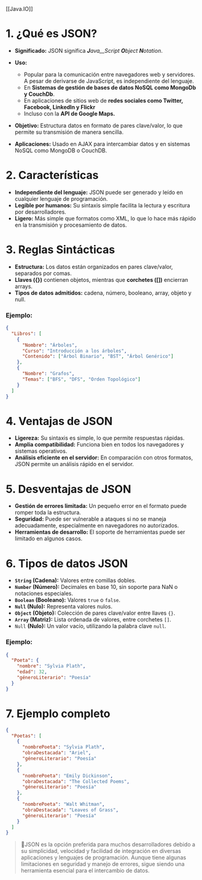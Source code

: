 [[Java.IO]]
# 1. ¿Qué es JSON?

- **Significado:** JSON significa _**J**ava__S_*cript **O**bject **N**otation*.
    
- **Uso:**
    
    - Popular para la comunicación entre navegadores web y servidores. A pesar de derivarse de JavaScript, es independiente del lenguaje.
    - En **Sistemas de gestión de bases de datos NoSQL como MongoDb y CouchDb**.
    - En aplicaciones de sitios web de **redes sociales como Twitter, Facebook, LinkedIn y Flickr**
    - Incluso con la **API de Google Maps.**
- **Objetivo:** Estructura datos en formato de pares clave/valor, lo que permite su transmisión de manera sencilla.
    
- **Aplicaciones:** Usado en AJAX para intercambiar datos y en sistemas NoSQL como MongoDB o CouchDB.
    

# 2. Características

- **Independiente del lenguaje:** JSON puede ser generado y leído en cualquier lenguaje de programación.
- **Legible por humanos:** Su sintaxis simple facilita la lectura y escritura por desarrolladores.
- **Ligero:** Más simple que formatos como XML, lo que lo hace más rápido en la transmisión y procesamiento de datos.

# 3. Reglas Sintácticas

- **Estructura:** Los datos están organizados en pares clave/valor, separados por comas.
- **Llaves ({})** contienen objetos, mientras que **corchetes ([])** encierran arrays.
- **Tipos de datos admitidos:** cadena, número, booleano, array, objeto y null.

### Ejemplo:

```json
{
  "Libros": [
    {
      "Nombre": "Árboles",
      "Curso": "Introducción a los árboles",
      "Contenido": ["Árbol Binario", "BST", "Árbol Genérico"]
    },
    {
      "Nombre": "Grafos",
      "Temas": ["BFS", "DFS", "Orden Topológico"]
    }
  ]
}

```

# 4. Ventajas de JSON

- **Ligereza:** Su sintaxis es simple, lo que permite respuestas rápidas.
- **Amplia compatibilidad:** Funciona bien en todos los navegadores y sistemas operativos.
- **Análisis eficiente en el servidor:** En comparación con otros formatos, JSON permite un análisis rápido en el servidor.

# 5. Desventajas de JSON

- **Gestión de errores limitada:** Un pequeño error en el formato puede romper toda la estructura.
- **Seguridad:** Puede ser vulnerable a ataques si no se maneja adecuadamente, especialmente en navegadores no autorizados.
- **Herramientas de desarrollo:** El soporte de herramientas puede ser limitado en algunos casos.

# 6. Tipos de datos JSON

- **`String` (Cadena):** Valores entre comillas dobles.
- **`Number` (Número):** Decimales en base 10, sin soporte para NaN o notaciones especiales.
- **`Boolean` (Booleano):** Valores `true` o `false`.
- **`Null` (Nulo):** Representa valores nulos.
- **`Object` (Objeto):** Colección de pares clave/valor entre llaves `{}`.
- **`Array` (Matriz):** Lista ordenada de valores, entre corchetes `[]`.
- `Null` **(Nulo):** Un valor vacío, utilizando la palabra clave `null`.

### Ejemplo:

```json
{
  "Poeta": {
    "nombre": "Sylvia Plath",
    "edad": 32,
    "géneroLiterario": "Poesía"
  }
}
```

# 7. Ejemplo completo

```json
{
  "Poetas": [
    {
      "nombrePoeta": "Sylvia Plath",
      "obraDestacada": "Ariel",
      "géneroLiterario": "Poesía"
    },
    {
      "nombrePoeta": "Emily Dickinson",
      "obraDestacada": "The Collected Poems",
      "géneroLiterario": "Poesía"
    },
    {
      "nombrePoeta": "Walt Whitman",
      "obraDestacada": "Leaves of Grass",
      "géneroLiterario": "Poesía"
    }
  ]
}
```



>📖JSON es la opción preferida para muchos desarrolladores debido a su simplicidad, velocidad y facilidad de integración en diversas aplicaciones y lenguajes de programación. Aunque tiene algunas limitaciones en seguridad y manejo de errores, sigue siendo una herramienta esencial para el intercambio de datos.


